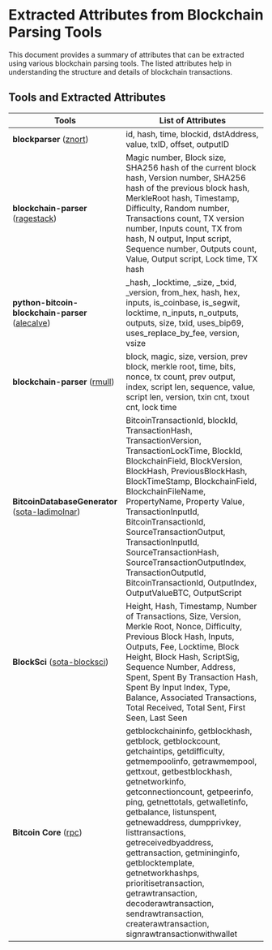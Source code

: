 # Extracted Attributes from Blockchain Parsing Tools

This document provides a summary of attributes that can be extracted using various blockchain parsing tools. The listed attributes help in understanding the structure and details of blockchain transactions.

## Tools and Extracted Attributes

| **Tools** | **List of Attributes** |
|-----------|------------------------|
| **blockparser** ([znort](https://github.com/znort987/blockparser)) | id, hash, time, blockid, dstAddress, value, txID, offset, outputID |
| **blockchain-parser** ([ragestack](https://github.com/ragestack/blockchain-parser)) | Magic number, Block size, SHA256 hash of the current block hash, Version number, SHA256 hash of the previous block hash, MerkleRoot hash, Timestamp, Difficulty, Random number, Transactions count, TX version number, Inputs count, TX from hash, N output, Input script, Sequence number, Outputs count, Value, Output script, Lock time, TX hash |
| **python-bitcoin-blockchain-parser** ([alecalve](https://github.com/alecalve/python-bitcoin-blockchain-parser)) | _hash, _locktime, _size, _txid, _version, from_hex, hash, hex, inputs, is_coinbase, is_segwit, locktime, n_inputs, n_outputs, outputs, size, txid, uses_bip69, uses_replace_by_fee, version, vsize |
| **blockchain-parser** ([rmull](https://github.com/rmull/blockchain-parser)) | block, magic, size, version, prev block, merkle root, time, bits, nonce, tx count, prev output, index, script len, sequence, value, script len, version, txin cnt, txout cnt, lock time |
| **BitcoinDatabaseGenerator** ([sota-ladimolnar](https://github.com/sota-ladimolnar/BitcoinDatabaseGenerator)) | BitcoinTransactionId, blockId, TransactionHash, TransactionVersion, TransactionLockTime, BlockId, BlockchainField, BlockVersion, BlockHash, PreviousBlockHash, BlockTimeStamp, BlockchainField, BlockchainFileName, PropertyName, Property Value, TransactionInputId, BitcoinTransactionId, SourceTransactionOutput, TransactionInputId, SourceTransactionHash, SourceTransactionOutputIndex, TransactionOutputId, BitcoinTransactionId, OutputIndex, OutputValueBTC, OutputScript |
| **BlockSci** ([sota-blocksci](https://github.com/sota-ai/blocksci)) | Height, Hash, Timestamp, Number of Transactions, Size, Version, Merkle Root, Nonce, Difficulty, Previous Block Hash, Inputs, Outputs, Fee, Locktime, Block Height, Block Hash, ScriptSig, Sequence Number, Address, Spent, Spent By Transaction Hash, Spent By Input Index, Type, Balance, Associated Transactions, Total Received, Total Sent, First Seen, Last Seen |
| **Bitcoin Core** ([rpc](https://github.com/bitcoin/bitcoin)) | getblockchaininfo, getblockhash, getblock, getblockcount, getchaintips, getdifficulty, getmempoolinfo, getrawmempool, gettxout, getbestblockhash, getnetworkinfo, getconnectioncount, getpeerinfo, ping, getnettotals, getwalletinfo, getbalance, listunspent, getnewaddress, dumpprivkey, listtransactions, getreceivedbyaddress, gettransaction, getmininginfo, getblocktemplate, getnetworkhashps, prioritisetransaction, getrawtransaction, decoderawtransaction, sendrawtransaction, createrawtransaction, signrawtransactionwithwallet |


